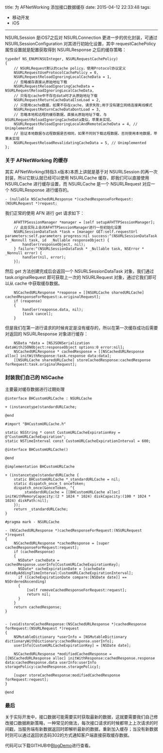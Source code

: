 title: 为 AFNetWorking 添加接口数据缓存
date: 2015-04-12 22:33:48
tags:
- 移动开发
- iOS
---

NSURLSession 是iOS7之后对 NSURLConnection 更进一步的优化封装，可通过 NSURLSessionConfiguration 对其进行初始化设置，其中 requestCachePolicy 属性设置就是配置获取得到 NSURLResponse 之后的缓存策略：

<!-- more -->

``` objc
typedef NS_ENUM(NSUInteger, NSURLRequestCachePolicy)
{
	// NSURLRequest默认的cache policy，使用Protocol协议定义
    NSURLRequestUseProtocolCachePolicy = 0,
    NSURLRequestReloadIgnoringLocalCacheData = 1,
    // 忽略缓存直接从原始地址下载
    NSURLRequestReloadIgnoringCacheData = NSURLRequestReloadIgnoringLocalCacheData,
	// 只有在cache中不存在data时才从原始地址下载
    NSURLRequestReturnCacheDataElseLoad = 2,
    // 只使用cache数据，如果不存在cache，请求失败;用于没有建立网络连接离线模式
    NSURLRequestReturnCacheDataDontLoad = 3,
    // 忽略本地和远程的缓存数据，直接从原始地址下载，与NSURLRequestReloadIgnoringCacheData类似，苹果未实现。
    NSURLRequestReloadIgnoringLocalAndRemoteCacheData = 4, // Unimplemented
	// 验证本地数据与远程数据是否相同，如果不同则下载远程数据，否则使用本地数据，苹果未实现
    NSURLRequestReloadRevalidatingCacheData = 5, // Unimplemented
};
```


### 关于 AFNetWorking 的缓存
其实 AFNetWorking(特指3.x版本)本质上讲就是基于对 NSURLSession 的再一次封装，所以它默认就已经可以使用 NSURLCache 缓存，即我们可以直接使用 NSURLCache 进行缓存设置，而 NSURLCache 是一个 NSURLRequest 对应一个 NSURLResponse 进行缓存的。

``` objc
- (nullable NSCachedURLResponse *)cachedResponseForRequest:(NSURLRequest *)request;
```
我们正常的使用 AFN 进行 get 请求如下：

``` objc
	AFHTTPSessionManager *manager = [self setupAFHTTPSessionManager];
    // 此处实际上会对AFHTTPSessionManager进行一些初始化设置
    NSURLSessionDataTask *task = [manager GET:self.requestUrl parameters:self.parameters progress:nil success:^(NSURLSessionDataTask * _Nonnull task, id  _Nullable responseObject) {
        handler(responseObject, nil);
    } failure:^(NSURLSessionDataTask * _Nullable task, NSError * _Nonnull error) {
        handler(nil, error);
    }];
```

然后 get 方法创建完成后会返回一个 NSURLSessionDataTask 对象，我们通过 task.originalRequest 即可获取上一次的 NSURLRequest 对象，通过它我们即可以从 cache 中获取缓存数据。

``` objc
	NSCachedURLResponse *reaponse = [[NSURLCache sharedURLCache] cachedResponseForRequest:a.originalRequest];
	if (reaponse)
	{
		handler(reaponse.data, nil);
		[task cancel];
	}
```

但是我们在第一进行请求的时候肯定是没有缓存的，所以在第一次缓存成功后需要对返回的 NSURLResponse 对象进行缓存：

``` objc
 	NSData *data = [NSJSONSerialization dataWithJSONObject:responseObject options:0 error:nil];
	NSCachedURLResponse * cachedResponse = [[NSCachedURLResponse alloc] initWithResponse:task.response data:data];
	[[NSURLCache sharedURLCache] storeCachedResponse:cachedResponse forRequest:task.originalRequest];
```

### 封装我们自己的 NSCache
主要最对缓存数据进行过期处理

``` objc
@interface BHCustomURLCache : NSURLCache

+ (instancetype)standardURLCache;

@end

#import "BHCustomURLCache.h"

static NSString * const CustomURLCacheExpirationKey = @"CustomURLCacheExpiration";
static NSTimeInterval const CustomURLCacheExpirationInterval = 600;

@interface BHCustomURLCache()

@end

@implementation BHCustomURLCache

+ (instancetype)standardURLCache {
    static BHCustomURLCache *_standardURLCache = nil;
    static dispatch_once_t onceToken;
    dispatch_once(&onceToken, ^{
        _standardURLCache = [[BHCustomURLCache alloc] initWithMemoryCapacity:(2 * 1024 * 1024) diskCapacity:(100 * 1024 * 1024) diskPath:nil];
    });
    return _standardURLCache;
}
                  
#pragma mark - NSURLCache
                  
- (NSCachedURLResponse *)cachedResponseForRequest:(NSURLRequest *)request
{
    NSCachedURLResponse *cachedResponse = [super cachedResponseForRequest:request];
    if (cachedResponse)
    {
      NSDate* cacheDate = cachedResponse.userInfo[CustomURLCacheExpirationKey];
      NSDate* cacheExpirationDate = [cacheDate dateByAddingTimeInterval:CustomURLCacheExpirationInterval];
      if ([cacheExpirationDate compare:[NSDate date]] == NSOrderedAscending)
      {
          [self removeCachedResponseForRequest:request];
          return nil;
      }
    }
    return cachedResponse;
}


- (void)storeCachedResponse:(NSCachedURLResponse *)cachedResponse forRequest:(NSURLRequest *)request
{
    NSMutableDictionary *userInfo = [NSMutableDictionary dictionaryWithDictionary:cachedResponse.userInfo];
    userInfo[CustomURLCacheExpirationKey] = [NSDate date];
    
    NSCachedURLResponse *modifiedCachedResponse = [[NSCachedURLResponse alloc] initWithResponse:cachedResponse.response data:cachedResponse.data userInfo:userInfo storagePolicy:cachedResponse.storagePolicy];
    
    [super storeCachedResponse:modifiedCachedResponse forRequest:request];
}

@end
```

### 最后
关于实际开发中，接口数据可能需要实时获取最新的数据，这就要需要我们自己修改接口数据刷新策略，一种常见的做法，每次接口请求的时候都带上上次请求的时间戳，当服务端有新数据返回时即解析最新的数据，重新加入缓存；当没有新数据时则可以通过返回状态码302的方式通知客户端直接获取缓存数据。

代码可以下载GITHUB中[BlogDemo](https://github.com/binhandev/BlogDemo)进行查看。